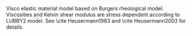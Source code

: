 Visco elastic material model based on Burgers rheological model. Viscosities
and Kelvin shear modulus are stress dependent according to LUBBY2
model. See \cite Heusermann1983 and \cite Heusermann2003 for details.
